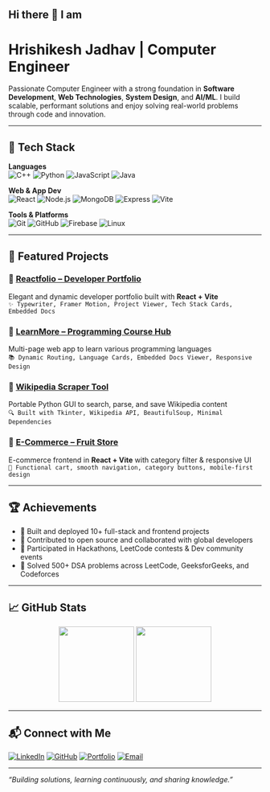 ## Hi there 👋 I am 
# Hrishikesh Jadhav | Computer Engineer

Passionate Computer Engineer with a strong foundation in **Software Development**, **Web Technologies**, **System Design**, and **AI/ML**. I build scalable, performant solutions and enjoy solving real-world problems through code and innovation.

---

## 🧠 Tech Stack

**Languages**  
![C++](https://img.shields.io/badge/C++-00599C?style=flat&logo=c%2B%2B&logoColor=white)
![Python](https://img.shields.io/badge/Python-3776AB?style=flat&logo=python&logoColor=white)
![JavaScript](https://img.shields.io/badge/JavaScript-F7DF1E?style=flat&logo=javascript&logoColor=black)
![Java](https://img.shields.io/badge/Java-007396?style=flat&logo=java&logoColor=white)

**Web & App Dev**  
![React](https://img.shields.io/badge/React-61DAFB?style=flat&logo=react&logoColor=black)
![Node.js](https://img.shields.io/badge/Node.js-339933?style=flat&logo=node.js&logoColor=white)
![MongoDB](https://img.shields.io/badge/MongoDB-47A248?style=flat&logo=mongodb&logoColor=white)
![Express](https://img.shields.io/badge/Express-000000?style=flat&logo=express&logoColor=white)
![Vite](https://img.shields.io/badge/Vite-646CFF?style=flat&logo=vite&logoColor=white)

**Tools & Platforms**  
![Git](https://img.shields.io/badge/Git-F05032?style=flat&logo=git&logoColor=white)
![GitHub](https://img.shields.io/badge/GitHub-181717?style=flat&logo=github&logoColor=white)
![Firebase](https://img.shields.io/badge/Firebase-FFCA28?style=flat&logo=firebase&logoColor=black)
![Linux](https://img.shields.io/badge/Linux-FCC624?style=flat&logo=linux&logoColor=black)

---

## 🚀 Featured Projects

### 🔹 [Reactfolio – Developer Portfolio](https://github.com/yourusername/reactfolio)
Elegant and dynamic developer portfolio built with **React + Vite**  
`✨ Typewriter, Framer Motion, Project Viewer, Tech Stack Cards, Embedded Docs`

### 🔹 [LearnMore – Programming Course Hub](https://learnmore-2zbn.onrender.com/)
Multi-page web app to learn various programming languages  
`📚 Dynamic Routing, Language Cards, Embedded Docs Viewer, Responsive Design`

### 🔹 [Wikipedia Scraper Tool](https://github.com/yourusername/wikipedia-scraper)
Portable Python GUI to search, parse, and save Wikipedia content  
`🔍 Built with Tkinter, Wikipedia API, BeautifulSoup, Minimal Dependencies`

### 🔹 [E-Commerce – Fruit Store](https://github.com/yourusername/fruit-store)
E-commerce frontend in **React + Vite** with category filter & responsive UI  
`🛒 Functional cart, smooth navigation, category buttons, mobile-first design`

---

## 🏆 Achievements

- 🌟 Built and deployed 10+ full-stack and frontend projects
- 👥 Contributed to open source and collaborated with global developers
- 💬 Participated in Hackathons, LeetCode contests & Dev community events
- 🧩 Solved 500+ DSA problems across LeetCode, GeeksforGeeks, and Codeforces

---

## 📈 GitHub Stats

<p align="center">
  <img src="https://github-readme-stats.vercel.app/api?username=yourusername&show_icons=true&theme=github_dark" height="150"/>
  <img src="https://github-readme-stats.vercel.app/api/top-langs/?username=yourusername&layout=compact&theme=github_dark" height="150"/>
</p>

---

## 📬 Connect with Me

[![LinkedIn](https://img.shields.io/badge/LinkedIn-blue?style=flat&logo=linkedin)](https://www.linkedin.com/in/yourlinkedin/)
[![GitHub](https://img.shields.io/badge/GitHub-black?style=flat&logo=github)](https://github.com/yourusername)
[![Portfolio](https://img.shields.io/badge/Portfolio-grey?style=flat&logo=web)](https://your-portfolio-url.com)
[![Email](https://img.shields.io/badge/Email-d14836?style=flat&logo=gmail&logoColor=white)](mailto:yourname@email.com)

---

_“Building solutions, learning continuously, and sharing knowledge.”_

